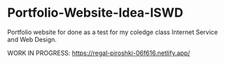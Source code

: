 # Portfolio-Website-Idea-ISWD

Portfolio website for done as a test for my coledge class Internet Service and Web Design.

WORK IN PROGRESS: https://regal-piroshki-06f616.netlify.app/
